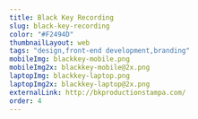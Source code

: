 ```yaml
---
title: Black Key Recording
slug: black-key-recording
color: "#F2494D"
thumbnailLayout: web
tags: "design,front-end development,branding"
mobileImg: blackkey-mobile.png
mobileImg2x: blackkey-mobile@2x.png
laptopImg: blackkey-laptop.png
laptopImg2x: blackkey-laptop@2x.png
externalLink: http://bkproductionstampa.com/
order: 4
---
```

